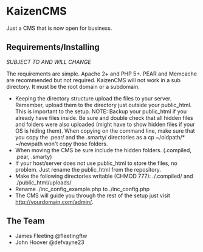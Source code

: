 # KaizenCMS

Just a CMS that is now open for business.

## Requirements/Installing
_SUBJECT TO AND WILL CHANGE_

The requirements are simple. Apache 2+ and PHP 5+. PEAR and Memcache are recommended but not required. KaizenCMS will not work in a sub directory. It must be the root domain or a subdomain.

* Keeping the directory structure upload the files to your server. Remember, upload them to the directory just outside your public_html. This is important to the setup. NOTE: Backup your public_html if you already have files inside. Be sure and double check that all hidden files and folders were also uploaded (might have to show hidden files if your OS is hiding them). When copying on the command line, make sure that you copy the .pear/ and the .smarty/ directories as a cp ~/oldpath/* ~/newpath won't copy those folders.
* When moving the CMS be sure include the hidden folders. (.compiled, .pear, .smarty)
* If your host/server does not use public_html to store the files, no problem. Just rename the public_html from the repository.
* Make the following directories writable (CHMOD 777): ./.compiled/ and ./public_html/uploads/
* Rename ./inc_config_example.php to ./inc_config.php
* The CMS will guide you through the rest of the setup just visit http://yourdomain.com/admin/.

## The Team

* James Fleeting @fleetingftw
* John Hoover @defvayne23